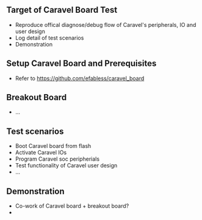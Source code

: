 ## Target of Caravel Board Test 
* Reproduce offical diagnose/debug flow of Caravel's peripherals, IO and user design
* Log detail of test scenarios
* Demonstration

## Setup Caravel Board and Prerequisites
* Refer to https://github.com/efabless/caravel_board

## Breakout Board
* ...

## Test scenarios
* Boot Caravel board from flash
* Activate Caravel IOs
* Program Caravel soc peripherials
* Test functionality of Caravel user design
* ...

## Demonstration
* Co-work of Caravel board + breakout board?
* 
